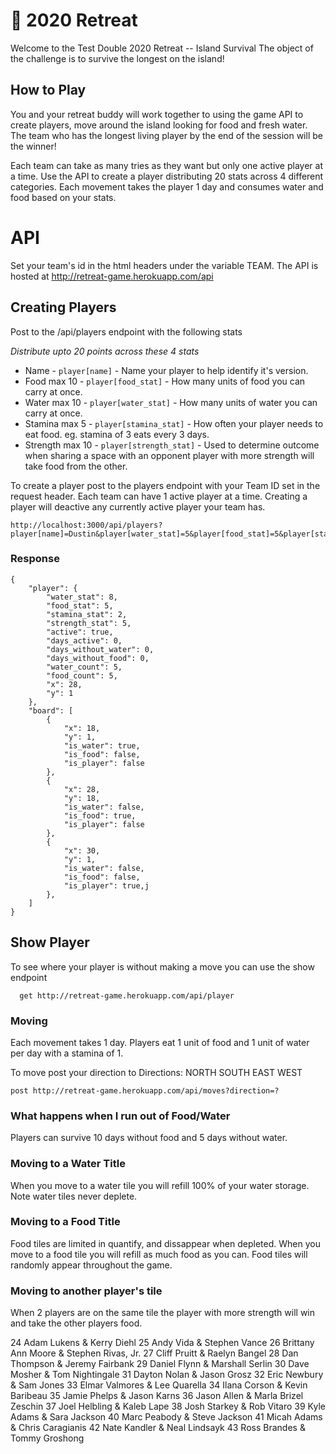 # 💚 2020 Retreat

Welcome to the Test Double 2020 Retreat -- Island Survival 
The object of the challenge is to survive the longest on the island!

## How to Play
You and your retreat buddy will work together to using the game API to create players, move around the island looking for food and fresh water. The team who has the longest living player by the end of the session will be the winner! 

Each team can take as many tries as they want but only one active player at a time. Use the API to create a player distributing 20 stats across 4 different categories. Each movement takes the player 1 day and consumes water and food based on your stats. 

# API
Set your team's id in the html headers under the variable TEAM. 
The API is hosted at http://retreat-game.herokuapp.com/api

## Creating Players
Post to the /api/players endpoint with the following stats

*Distribute upto 20 points across these 4 stats*

* Name -  `player[name]` - Name your player to help identify it's version. 
* Food max 10 - `player[food_stat]` - How many units of food you can carry at once.
* Water max 10 - `player[water_stat]` - How many units of water you can carry at once.
* Stamina max 5 - `player[stamina_stat]` - How often your player needs to eat food. eg. stamina of 3 eats every 3 days.
* Strength max 10 - `player[strength_stat]` - Used to determine outcome when sharing a space with an opponent player with more strength will take food from the other.

To create a player post to the players endpoint with your Team ID set in the request header. Each team can have 1 active player at a time. Creating a player will deactive any currently active player your team has. 

```
http://localhost:3000/api/players?player[name]=Dustin&player[water_stat]=5&player[food_stat]=5&player[stamina_stat]=2&player[strength_stat]=5 
```

### Response
```
{
    "player": {
        "water_stat": 8,
        "food_stat": 5,
        "stamina_stat": 2,
        "strength_stat": 5,
        "active": true,
        "days_active": 0,
        "days_without_water": 0,
        "days_without_food": 0,
        "water_count": 5,
        "food_count": 5,
        "x": 28,
        "y": 1
    },
    "board": [
        {
            "x": 18,
            "y": 1,
            "is_water": true,
            "is_food": false,
            "is_player": false
        },
        {
            "x": 28,
            "y": 18,
            "is_water": false,
            "is_food": true,
            "is_player": false
        },
        {
            "x": 30,
            "y": 1,
            "is_water": false,
            "is_food": false,
            "is_player": true,j
        },
    ]
}
```

## Show Player
To see where your player is without making a move you can use the show endpoint

```
  get http://retreat-game.herokuapp.com/api/player

```

### Moving 
Each movement takes 1 day. Players eat 1 unit of food and 1 unit of water per day with a stamina of 1. 

To move post your direction to
Directions: NORTH SOUTH EAST WEST

```
post http://retreat-game.herokuapp.com/api/moves?direction=?

```


### What happens when I run out of Food/Water
Players can survive 10 days without food and 5 days without water.


### Moving to a Water Title
When you move to a water tile you will refill 100% of your water storage. Note water tiles never deplete.

### Moving to a Food Title
Food tiles are limited in quantify, and dissappear when depleted. When you move to a food tile you will refill as much food as you can. Food tiles will randomly appear throughout the game.

### Moving to another player's tile
When 2 players are on the same tile the player with more strength will win and take the other players food.



24	Adam Lukens & Kerry Diehl
25	Andy Vida &	Stephen Vance	26	Brittany Ann Moore & Stephen Rivas, Jr.
27	Cliff Pruitt & Raelyn Bangel
28	Dan Thompson & Jeremy Fairbank
29	Daniel Flynn & Marshall Serlin
30	Dave Mosher & Tom Nightingale
31	Dayton Nolan & Jason Grosz
32	Eric Newbury & Sam Jones
33	Elmar Valmores & Lee Quarella
34	Ilana Corson & Kevin Baribeau
35	Jamie Phelps & Jason Karns
36	Jason Allen & Marla Brizel Zeschin
37	Joel Helbling & Kaleb Lape
38	Josh Starkey & Rob Vitaro
39	Kyle Adams & Sara Jackson
40	Marc Peabody & Steve Jackson
41	Micah Adams & Chris Caragianis
42	Nate Kandler & Neal Lindsayk
43	Ross Brandes & Tommy Groshong
